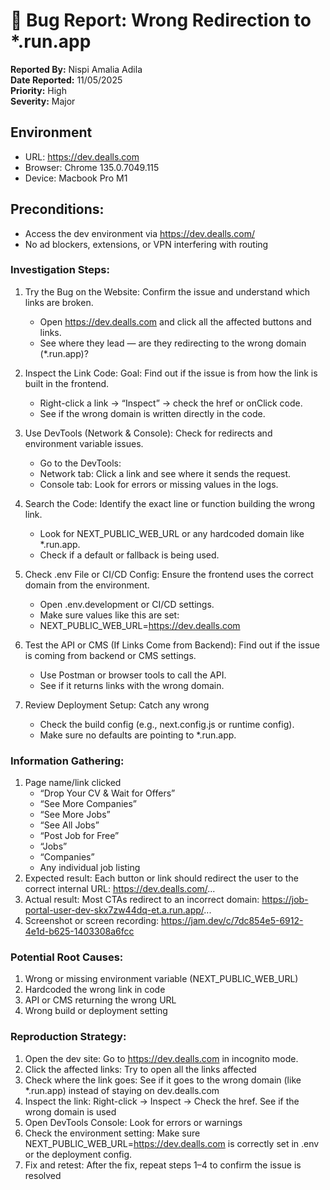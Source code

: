 # 🐞 Bug Report: Wrong Redirection to *.run.app

**Reported By:** Nispi Amalia Adila  
**Date Reported:** 11/05/2025  
**Priority:** High  
**Severity:** Major  

## Environment
- URL: https://dev.dealls.com
- Browser: Chrome 135.0.7049.115
- Device: Macbook Pro M1

## Preconditions:
- Access the dev environment via https://dev.dealls.com/
- No ad blockers, extensions, or VPN interfering with routing

### Investigation Steps:
1. Try the Bug on the Website: Confirm the issue and understand which links are broken.
    - Open https://dev.dealls.com and click all the affected buttons and links.
    - See where they lead — are they redirecting to the wrong domain (*.run.app)?

2. Inspect the Link Code: Goal: Find out if the issue is from how the link is built in the frontend.
    - Right-click a link → “Inspect” → check the href or onClick code.
    - See if the wrong domain is written directly in the code.

3. Use DevTools (Network & Console): Check for redirects and environment variable issues.
    - Go to the DevTools:
    - Network tab: Click a link and see where it sends the request.
    - Console tab: Look for errors or missing values in the logs.

4. Search the Code: Identify the exact line or function building the wrong link.
    - Look for NEXT_PUBLIC_WEB_URL or any hardcoded domain like *.run.app.
    - Check if a default or fallback is being used.

5. Check .env File or CI/CD Config: Ensure the frontend uses the correct domain from the environment.
    - Open .env.development or CI/CD settings.
    - Make sure values like this are set:
    - NEXT_PUBLIC_WEB_URL=https://dev.dealls.com

6. Test the API or CMS (If Links Come from Backend): Find out if the issue is coming from backend or CMS settings.
    - Use Postman or browser tools to call the API.
    - See if it returns links with the wrong domain.

7. Review Deployment Setup: Catch any wrong
    - Check the build config (e.g., next.config.js or runtime config).
    - Make sure no defaults are pointing to *.run.app.

### Information Gathering:
1. Page name/link clicked
    - “Drop Your CV & Wait for Offers”
    - “See More Companies”
    - “See More Jobs”
    - “See All Jobs”
    - “Post Job for Free”
    - “Jobs”
    - “Companies”
    - Any individual job listing
2. Expected result: Each button or link should redirect the user to the correct internal URL: https://dev.dealls.com/...
3. Actual result: Most CTAs redirect to an incorrect domain: https://job-portal-user-dev-skx7zw44dq-et.a.run.app/...
4. Screenshot or screen recording: https://jam.dev/c/7dc854e5-6912-4e1d-b625-1403308a6fcc 

### Potential Root Causes:
1. Wrong or missing environment variable (NEXT_PUBLIC_WEB_URL)
2. Hardcoded the wrong link in code
3. API or CMS returning the wrong URL
4. Wrong build or deployment setting

### Reproduction Strategy: 
1. Open the dev site: Go to https://dev.dealls.com in incognito mode.
2. Click the affected links: Try to open all the links affected
3. Check where the link goes: See if it goes to the wrong domain (like *.run.app) instead of staying on dev.dealls.com
4. Inspect the link: Right-click → Inspect → Check the href. See if the wrong domain is used
5. Open DevTools Console: Look for errors or warnings
6. Check the environment setting: Make sure NEXT_PUBLIC_WEB_URL=https://dev.dealls.com is correctly set in .env or the deployment config.
7. Fix and retest: After the fix, repeat steps 1–4 to confirm the issue is resolved
